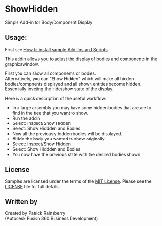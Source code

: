# ShowHidden
Simple Add-in for Body/Component Display

## Usage:
First see [How to install sample Add-Ins and Scripts](https://rawgit.com/AutodeskFusion360/AutodeskFusion360.github.io/master/Installation.html)

This addin allows you to adjust the display of bodies and components in the graphicswindow.

First you can show all components or bodies.  
Alternatively, you can "Show Hidden" which will make all hidden bodies/compnents displayed and all shown entities become hidden.  Essentially inveting the hide/show state of the display.

Here is a quick description of the useful workflow:
  * In a large assembly you may have some hidden bodies that are are to find in the tree that you want to show.
  * Run the addin
  * Select: Inspect/Show Hidden
  * Select: Show Hiddden and Bodies
  * Now all the previously hidden bodies will be displayed.
  * #Hide the body you wanted to show originally
  * Select: Inspect/Show Hidden
  * Select: Show Hiddden and Bodies
  * You now have the previous state with the desired bodies shown

## License
Samples are licensed under the terms of the [MIT License](http://opensource.org/licenses/MIT). Please see the [LICENSE](LICENSE) file for full details.

## Written by

Created by Patrick Rainsberry <br /> (Autodesk Fusion 360 Business Development)

